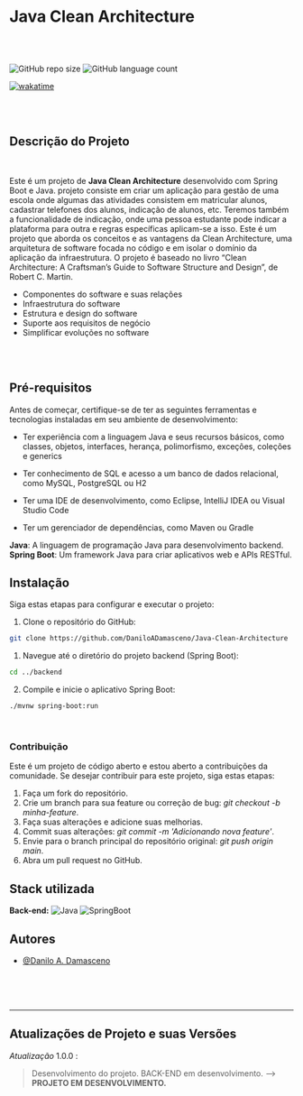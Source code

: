 # Java Clean Architecture

</hr>
</br>
</br>

![GitHub repo size](https://img.shields.io/github/repo-size/DaniloADamasceno/Java-Clean-Architecture?style=for-the-badge)
![GitHub language count](https://img.shields.io/github/languages/count/DaniloADamasceno/Java-Clean-Architecture?style=for-the-badge)

[![wakatime](https://wakatime.com/badge/user/e7f2e494-878d-4290-9a2b-cc473da48b8a/project/018cd034-95af-4ce2-a530-5c201a9d971b.svg)](https://wakatime.com/badge/user/e7f2e494-878d-4290-9a2b-cc473da48b8a/project/018cd034-95af-4ce2-a530-5c201a9d971b)

<!-- Imagem da Tela inicial do Aplicativo -->
<div align="center">

<!-- ![HelpDesk01]()
![HelpDesk02]()
![HelpDesk03]() -->

 </div>

</br>
</br>

## Descrição do Projeto

</br>

 Este é um projeto de **Java Clean Architecture** desenvolvido com Spring Boot e Java.
 projeto consiste em criar um aplicação para gestão de uma escola onde algumas das atividades consistem em matricular alunos, cadastrar telefones dos alunos, indicação de alunos, etc.
 Teremos também a funcionalidade de indicação, onde uma pessoa estudante pode indicar a plataforma para outra e regras específicas aplicam-se a isso.
 Este é um projeto que aborda os conceitos e as vantagens da Clean Architecture, uma arquitetura de software focada no código e em isolar o domínio da aplicação da infraestrutura. O projeto é baseado no livro “Clean Architecture: A Craftsman’s Guide to Software Structure and Design”, de Robert C. Martin.

- Componentes do software e suas relações
- Infraestrutura do software
- Estrutura e design do software
- Suporte aos requisitos de negócio
- Simplificar evoluções no software

</br>
</br>

## Pré-requisitos

Antes de começar, certifique-se de ter as seguintes ferramentas e tecnologias instaladas em seu ambiente de desenvolvimento:

- Ter experiência com a linguagem Java e seus recursos básicos, como classes, objetos, interfaces, herança, polimorfismo, exceções, coleções e generics

- Ter conhecimento de SQL e acesso a um banco de dados relacional, como MySQL, PostgreSQL ou H2

- Ter uma IDE de desenvolvimento, como Eclipse, IntelliJ IDEA ou Visual Studio Code

- Ter um gerenciador de dependências, como Maven ou Gradle

**Java**: A linguagem de programação Java para desenvolvimento backend.
**Spring Boot**: Um framework Java para criar aplicativos web e APIs RESTful.

## Instalação

Siga estas etapas para configurar e executar o projeto:

1. Clone o repositório do GitHub:

```bash
git clone https://github.com/DaniloADamasceno/Java-Clean-Architecture
```

1. Navegue até o diretório do projeto backend (Spring Boot):

```bash
cd ../backend
```

2. Compile e inicie o aplicativo Spring Boot:

```bash
./mvnw spring-boot:run

```

</br>

### Contribuição

Este é um projeto de código aberto e estou aberto a contribuições da comunidade.
Se desejar contribuir para este projeto, siga estas etapas:

1. Faça um fork do repositório.
2. Crie um branch para sua feature ou correção de bug: *git checkout -b minha-feature*.
3. Faça suas alterações e adicione suas melhorias.
4. Commit suas alterações: *git commit -m 'Adicionando nova feature'*.
5. Envie para o branch principal do repositório original: *git push origin main*.
6. Abra um pull request no GitHub.



## Stack utilizada

<!-- **Front-end:** ![]() -->

**Back-end:**  ![Java](https://img.shields.io/badge/Java-ED8B00?style=for-the-badge&logo=openjdk&logoColor=white "Badge Java")
![SpringBoot](https://img.shields.io/badge/Spring-6DB33F?style=for-the-badge&logo=spring&logoColor=white "Badge Spring Boot")

## Autores

- [@Danilo A. Damasceno](https://github.com/DaniloADamasceno/)

</br>
</br>
</br>

________________________________________________________________________________________________________________________________________________________________

## Atualizações de Projeto e suas Versões

*Atualização* 1.0.0 :
> Desenvolvimento do projeto.
> BACK-END em desenvolvimento.
> --> **PROJETO EM DESENVOLVIMENTO.**
</br>
